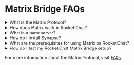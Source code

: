 # Matrix Bridge FAQs



<details>

<summary>What is the Matrix Protocol?</summary>

[Matrix](https://matrix.org/) is an open standard for interoperable, decentralized, real-time communication over IP.

</details>

<details>

<summary>How does Matrix work in Rocket.Chat?</summary>

Rocket.Chat aims to enable seamless communication and collaboration across platforms, empowering individuals and organizations to connect on their terms and fluently share information with other platforms.

</details>

<details>

<summary>What is a homeserver?</summary>

It's an implementation of the Matrix spec, there are some existing homeservers, the most famous are [Synapse ](https://github.com/matrix-org/synapse)and [Dendrite](https://github.com/matrix-org/dendrite).

</details>

<details>

<summary>How do I install Synapse?</summary>

* Installing [Synapse](https://matrix.org/docs/guides/installing-synapse).
* Configuring [federation](https://matrix-org.github.io/synapse/latest/federate.html).

</details>

<details>

<summary>What are the prerequisites for using Matrix on Rocket.Chat?</summary>

See how to [install and configure](../../../../../guides/administration/admin-panel/settings/federation/matrix-bridge/matrix-admin-guide/matrix-homeserver-setup.md) Rocket.Chat Matrix Bridge integration.

</details>

<details>

<summary>How do I test my Rocket.Chat Matrix Bridge setup?</summary>

See how to [test ](../../../../../guides/administration/admin-panel/settings/federation/matrix-bridge/matrix-admin-guide/matrix-homeserver-setup.md#testing-your-setup)your setup.

</details>

For more information about the Matrix Protocol, visit [FAQs](https://matrix.org/faq/).
